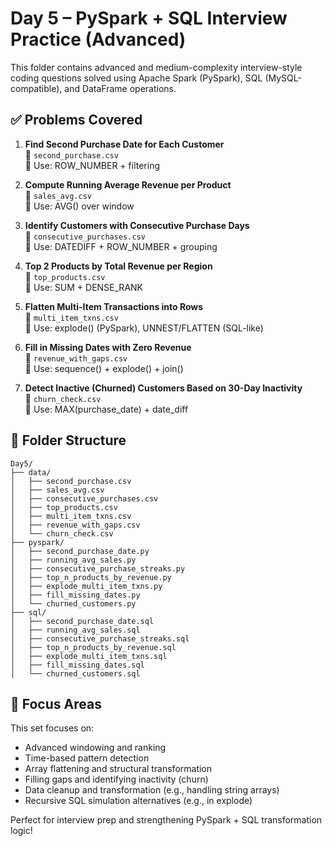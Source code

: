 # Day 5 – PySpark + SQL Interview Practice (Advanced)

This folder contains advanced and medium-complexity interview-style coding questions solved using Apache Spark (PySpark), SQL (MySQL-compatible), and DataFrame operations.

## ✅ Problems Covered

1. **Find Second Purchase Date for Each Customer**  
   📄 `second_purchase.csv`  
   🧠 Use: ROW_NUMBER + filtering

2. **Compute Running Average Revenue per Product**  
   📄 `sales_avg.csv`  
   🧠 Use: AVG() over window

3. **Identify Customers with Consecutive Purchase Days**  
   📄 `consecutive_purchases.csv`  
   🧠 Use: DATEDIFF + ROW_NUMBER + grouping

4. **Top 2 Products by Total Revenue per Region**  
   📄 `top_products.csv`  
   🧠 Use: SUM + DENSE_RANK

5. **Flatten Multi-Item Transactions into Rows**  
   📄 `multi_item_txns.csv`  
   🧠 Use: explode() (PySpark), UNNEST/FLATTEN (SQL-like)

6. **Fill in Missing Dates with Zero Revenue**  
   📄 `revenue_with_gaps.csv`  
   🧠 Use: sequence() + explode() + join()

7. **Detect Inactive (Churned) Customers Based on 30-Day Inactivity**  
   📄 `churn_check.csv`  
   🧠 Use: MAX(purchase_date) + date_diff

## 📁 Folder Structure

```
Day5/
├── data/
│   ├── second_purchase.csv
│   ├── sales_avg.csv
│   ├── consecutive_purchases.csv
│   ├── top_products.csv
│   ├── multi_item_txns.csv
│   ├── revenue_with_gaps.csv
│   └── churn_check.csv
├── pyspark/
│   ├── second_purchase_date.py
│   ├── running_avg_sales.py
│   ├── consecutive_purchase_streaks.py
│   ├── top_n_products_by_revenue.py
│   ├── explode_multi_item_txns.py
│   ├── fill_missing_dates.py
│   └── churned_customers.py
├── sql/
│   ├── second_purchase_date.sql
│   ├── running_avg_sales.sql
│   ├── consecutive_purchase_streaks.sql
│   ├── top_n_products_by_revenue.sql
│   ├── explode_multi_item_txns.sql
│   ├── fill_missing_dates.sql
│   └── churned_customers.sql
```

## 🧠 Focus Areas

This set focuses on:
- Advanced windowing and ranking
- Time-based pattern detection
- Array flattening and structural transformation
- Filling gaps and identifying inactivity (churn)
- Data cleanup and transformation (e.g., handling string arrays)
- Recursive SQL simulation alternatives (e.g., in explode)

Perfect for interview prep and strengthening PySpark + SQL transformation logic!
